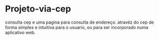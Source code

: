 # Projeto-via-cep
 consulta cep  e uma pagina  para consulta de endereço. atravéz do cep de forma simples e intuitiva para o usuario, ou para ser incorporado numa aplicativo web.

